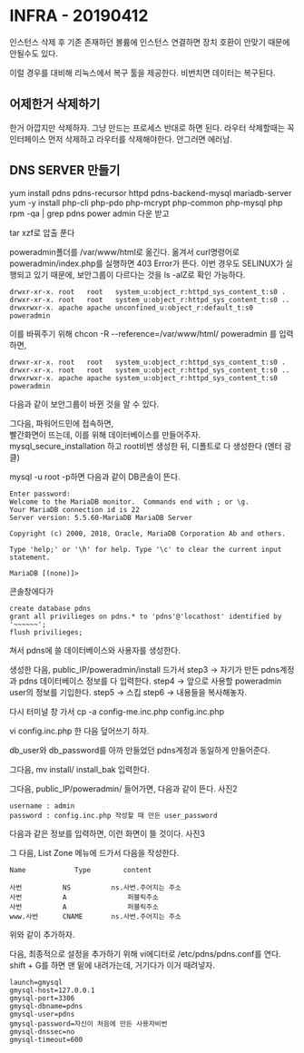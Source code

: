 # INFRA - 20190412

인스턴스 삭제 후 기존 존재하던 볼륨에 인스턴스 연결하면 장치 호환이 안맞기 때문에 안될수도 있다.

이럴 경우를 대비해 리눅스에서 복구 툴을 제공한다. 비번치면 데이터는 복구된다. 


어제한거 삭제하기
-------------------
한거 아깝지만 삭제하자. 그냥 만드는 프로세스 반대로 하면 된다.
라우터 삭제할때는 꼭 인터페이스 먼저 삭제하고 라우터를 삭제해야한다. 안그러면 에러남.



DNS SERVER 만들기 
-------------------
yum install pdns pdns-recursor httpd pdns-backend-mysql mariadb-server
yum -y install php-cli php-pdo php-mcrypt php-common php-mysql php
 rpm -qa | grep pdns
power admin 다운 받고

tar xzf로 압출 푼다

poweradmin폴더를 /var/www/html로 옮긴다.
옮겨서 curl명령어로 poweradmin/index.php를 실행하면 403 Error가 뜬다.
이번 경우도 SELINUX가 실행되고 있기 때문에, 보안그룹이 다르다는 것을 ls -alZ로 확인 가능하다.

	drwxr-xr-x. root   root   system_u:object_r:httpd_sys_content_t:s0 .
	drwxr-xr-x. root   root   system_u:object_r:httpd_sys_content_t:s0 ..
	drwxrwxr-x. apache apache unconfined_u:object_r:default_t:s0 poweradmin

이를 바꿔주기 위해 chcon -R --reference=/var/www/html/ poweradmin 를 입력하면,

	drwxr-xr-x. root   root   system_u:object_r:httpd_sys_content_t:s0 .
	drwxr-xr-x. root   root   system_u:object_r:httpd_sys_content_t:s0 ..
	drwxrwxr-x. apache apache system_u:object_r:httpd_sys_content_t:s0 poweradmin

다음과 같이 보안그룹이 바뀐 것을 알 수 있다.

그다음, 파워어드민에 접속하면, 	
빨간화면이 뜨는데, 이를 위해 데이터베이스를 만들어주자.
mysql_secure_installation
하고 root비번 생성한 뒤, 디폴트로 다 생성한다 (엔터 광클)

mysql -u root -p하면 다음과 같이 DB콘솔이 뜬다.

	Enter password:
	Welcome to the MariaDB monitor.  Commands end with ; or \g.
	Your MariaDB connection id is 22
	Server version: 5.5.60-MariaDB MariaDB Server

	Copyright (c) 2000, 2018, Oracle, MariaDB Corporation Ab and others.

	Type 'help;' or '\h' for help. Type '\c' to clear the current input statement.

	MariaDB [(none)]>

콘솔창에다가 

	create database pdns
	grant all privilieges on pdns.* to 'pdns'@'locathost' identified by '~~~~~~';
	flush privilieges;

쳐서 pdns에 쓸 데이터베이스와 사용자를 생성한다.

생성한 다음, public_IP/poweradmin/install 드가서
step3 -> 자기가 만든 pdns계정과 pdns 데이터베이스 정보를 다 입력한다. 
step4 -> 앞으로 사용할 poweradmin user의 정보를 기입한다.
step5 -> 스킵
step6 -> 내용들을 복사해놓자.

다시 터미널 창 가서 
cp -a config-me.inc.php  config.inc.php

vi config.inc.php
한 다음 덮어쓰기 하자.

db_user와 db_password를 아까 만들었던 pdns계정과 동일하게 만들어준다.

그다음,  mv install/ install_bak 입력한다.

그다음,  public_IP/poweradmin/    들어가면,  다음과 같이 뜬다.
사진2

	username : admin
	password : config.inc.php 작성할 때 만든 user_password

다음과 같은 정보를 입력하면, 이런 화면이 뜰 것이다.
사진3


그 다음, List Zone 메뉴에 드가서 다음을 작성한다.
	
	Name			Type		content

	사번			NS			ns.사번.주어지는 주소
	사번			A				퍼블릭주소
	사번			A				퍼블릭주소
	www.사번		CNAME		ns.사번.주어지는 주소


위와 같이 추가하자.

다음, 최종적으로 설정을 추가하기 위해 vi에디터로 /etc/pdns/pdns.conf를 연다.
shift + G를 하면 맨 밑에 내려가는데, 거기다가 이거 때려넣자.

	launch=gmysql
	gmysql-host=127.0.0.1
	gmysql-port=3306
	gmysql-dbname=pdns
	gmysql-user=pdns
	gmysql-password=자신이 처음에 만든 사용자비번
	gmysql-dnssec=no
	gmysql-timeout=600

